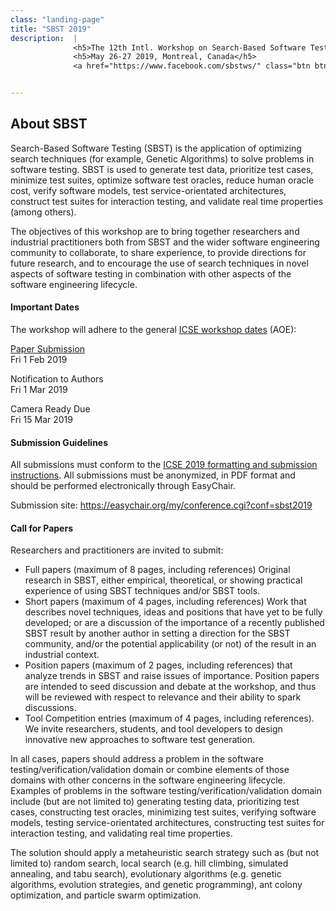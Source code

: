 ```yaml
---
class: "landing-page"
title: "SBST 2019"
description:  |
              <h5>The 12th Intl. Workshop on Search-Based Software Testing</h5>
              <h5>May 26-27 2019, Montreal, Canada</h5>
              <a href="https://www.facebook.com/sbstws/" class="btn btn-primary btn-icon btn-round"><i class="fa fa-facebook-square"></i></a><a href="https://twitter.com/sbstworkshop" class="btn btn-primary btn-icon btn-round"> <i class="fa fa-twitter"></i></a>


---
```

</div>
        <div class="section text-center">
            <div class="container">
                <h2 class="title">About SBST</h2>
                    <div class="row">
		    <p>Search-Based Software Testing (SBST) is the application of optimizing search techniques (for example, Genetic Algorithms) to solve problems in software testing. SBST is used to generate test data, prioritize test cases, minimize test suites, optimize software test oracles, reduce human oracle cost, verify software models, test service-orientated architectures, construct test suites for interaction testing, and validate real time properties (among others).</p>
<p>The objectives of this workshop are to bring together researchers and industrial practitioners both from SBST and the wider software engineering community to collaborate, to share experience, to provide directions for future research, and to encourage the use of search techniques in novel aspects of software testing in combination with other aspects of the software engineering lifecycle.</p>
                        <div class="col-md-4">
                            <h4>Important Dates</h4>
			    <p>The workshop will adhere to the general <a href="https://2019.icse-conferences.org/track/icse-2019-Workshops">ICSE workshop dates</a> (AOE):</p>
                            <p><a href="https://easychair.org/my/conference.cgi?conf=sbst2019">Paper Submission</a><br>Fri 1 Feb 2019</p>
                            <p>Notification to Authors<br>Fri 1 Mar 2019</p>
                            <p>Camera Ready Due<br>Fri 15 Mar 2019</p>
			    <h4>Submission Guidelines</h4>
			    <p>All submissions must conform to the <a href="https://2019.icse-conferences.org/track/icse-2019-Technical-Papers#Call-for-Papers">ICSE 2019 formatting and submission instructions</a>. All submissions must be anonymized, in PDF format and should be performed electronically through EasyChair.</p><p>Submission site: <a href="https://easychair.org/my/conference.cgi?conf=sbst2019">https://easychair.org/my/conference.cgi?conf=sbst2019</a></p>
                        </div>
                        <div class="col-md-8">
			<h4>Call for Papers</h4>
                            <p>Researchers and practitioners are invited to submit:</p>
			    <ul>
			    <li>Full papers (maximum of 8 pages, including references) Original research in SBST, either empirical, theoretical, or showing practical experience of using SBST techniques and/or SBST tools.</li>
			    <li>Short papers (maximum of 4 pages, including references) Work that describes novel techniques, ideas and positions that have yet to be fully developed; or are a discussion of the importance of a recently published SBST result by another author in setting a direction for the SBST community, and/or the potential applicability (or not) of the result in an industrial context.</li>
			    <li>Position papers (maximum of 2 pages, including references) that analyze trends in SBST and raise issues of importance. Position papers are intended to seed discussion and debate at the workshop, and thus will be reviewed with respect to relevance and their ability to spark discussions.</li>
			    <li>Tool Competition entries (maximum of 4 pages, including references). We invite researchers, students, and tool developers to design innovative new approaches to software test generation.</li>
			    </ul>
			    <p>In all cases, papers should address a problem in the software testing/verification/validation domain or combine elements of those domains with other concerns in the software engineering lifecycle. Examples of problems in the software testing/verification/validation domain include (but are not limited to) generating testing data, prioritizing test cases, constructing test oracles, minimizing test suites, verifying software models, testing service-orientated architectures, constructing test suites for interaction testing, and validating real time properties.</p>
			    <p>The solution should apply a metaheuristic search strategy such as (but not limited to) random search, local search (e.g. hill climbing, simulated annealing, and tabu search), evolutionary algorithms (e.g. genetic algorithms, evolution strategies, and genetic programming), ant colony optimization, and particle swarm optimization.</p>
                        </div>
                    </div>
            </div>
        </div>
